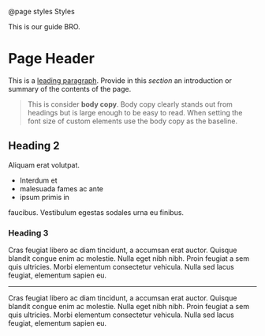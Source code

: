 @page styles Styles

This is our guide BRO.

# Page Header

  This is a [leading paragraph](). Provide in this _section_ an introduction
  or summary of the contents of the page.

 > This is consider **body copy**. Body copy clearly stands out
 > from headings but is large enough to be easy to read. When setting the font
 > size of custom elements use the body copy as the baseline.

## Heading 2

Aliquam erat volutpat. 

* Interdum et 
* malesuada fames ac ante 
* ipsum primis in

faucibus. Vestibulum egestas sodales urna eu finibus.

### Heading 3

Cras feugiat libero ac diam tincidunt, a accumsan erat auctor. Quisque blandit congue enim ac molestie. Nulla eget nibh nibh. Proin feugiat a sem quis ultricies. Morbi elementum consectetur vehicula. Nulla sed lacus feugiat, elementum sapien eu.

---------------------

Cras feugiat libero ac diam tincidunt, a accumsan erat auctor. Quisque blandit congue enim ac molestie. Nulla eget nibh nibh. Proin feugiat a sem quis ultricies. Morbi elementum consectetur vehicula. Nulla sed lacus feugiat, elementum sapien eu.
